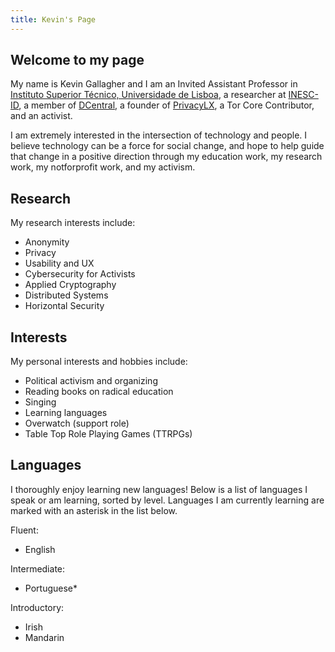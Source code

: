 ```yaml
---
title: Kevin's Page
---
```


## Welcome to my page

My name is Kevin Gallagher and I am an Invited Assistant Professor in
[Instituto Superior Técnico, Universidade de Lisboa](https://tecnico.ulisboa.pt),
a researcher at [INESC-ID](), a member of [DCentral](), a founder of 
[PrivacyLX](https://privacylx.org), a Tor Core Contributor, and an
activist. 
<!--I teach the Information Security and Privacy course and the 
Application Security course for the
[NYU Cyber Fellows](https://engineering.nyu.edu/academics/programs/cybersecurity-ms-online/nyu-cyber-fellows). -->

I am extremely interested in the intersection of technology and people. I
believe technology can be a force for social change, and hope to help guide that
change in a positive direction through my education work, my research work, my
notforprofit work, and my activism.

## Research

My research interests include:

* Anonymity
* Privacy
* Usability and UX
* Cybersecurity for Activists
* Applied Cryptography
* Distributed Systems
* Horizontal Security

## Interests

My personal interests and hobbies include:

* Political activism and organizing
* Reading books on radical education
* Singing
* Learning languages
* Overwatch (support role)
* Table Top Role Playing Games (TTRPGs)

## Languages

I thoroughly enjoy learning new languages! Below is a list of languages I speak
or am learning, sorted by level. Languages I am currently learning are marked
with an asterisk in the list below.

Fluent:

* English

Intermediate:

* Portuguese\*

Introductory:

* Irish
* Mandarin
